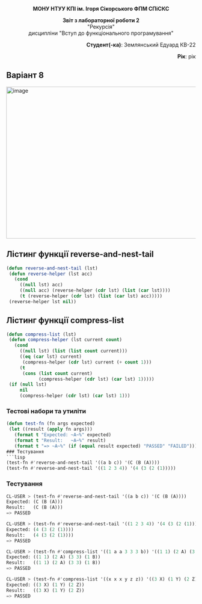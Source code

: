  <p align="center"><b>МОНУ НТУУ КПІ ім. Ігоря Сікорського ФПМ СПіСКС</b></p>
 <p align="center">
 <b>Звіт з лабораторної роботи 2</b><br/>
 "Рекурсія"<br/>
 дисципліни "Вступ до функціонального програмування"
 </p>
 <p align="right"><b>Студент(-ка)</b>: Землянський Едуард КВ-22</p>
 <p align="right"><b>Рік</b>: рік</p>

## Варіант 8

<img width="798" height="404" alt="image" src="https://github.com/user-attachments/assets/7049478b-04e3-4198-9583-1a7a3bb32387" />

 ## Лістинг функції reverse-and-nest-tail
 ```lisp
(defun reverse-and-nest-tail (lst)
  (defun reverse-helper (lst acc)
    (cond
      ((null lst) acc)
      ((null acc) (reverse-helper (cdr lst) (list (car lst))))
      (t (reverse-helper (cdr lst) (list (car lst) acc)))))
  (reverse-helper lst nil))
 ```
 
 ## Лістинг функції compress-list
 ```lisp
(defun compress-list (lst)
  (defun compress-helper (lst current count)
    (cond
      ((null lst) (list (list count current)))
      ((eq (car lst) current)
       (compress-helper (cdr lst) current (+ count 1)))
      (t
       (cons (list count current)
             (compress-helper (cdr lst) (car lst) 1)))))
  (if (null lst)
      nil
      (compress-helper (cdr lst) (car lst) 1)))
 ```

### Тестові набори та утиліти
 ```lisp
 (defun test-fn (fn args expected)
  (let ((result (apply fn args)))
    (format t "Expected: ~A~%" expected)
    (format t "Result:   ~A~%" result)
    (format t "=> ~A~%" (if (equal result expected) "PASSED" "FAILED"))))```
 ### Тестування
```lisp
(test-fn #'reverse-and-nest-tail '((a b c)) '(C (B (A))))
(test-fn #'reverse-and-nest-tail '((1 2 3 4)) '(4 (3 (2 (1)))))
 ```

 ### Тестування
 ```lisp
CL-USER > (test-fn #'reverse-and-nest-tail '((a b c)) '(C (B (A))))
Expected: (C (B (A)))
Result:   (C (B (A)))
=> PASSED

CL-USER > (test-fn #'reverse-and-nest-tail '((1 2 3 4)) '(4 (3 (2 (1)))))
Expected: (4 (3 (2 (1))))
Result:   (4 (3 (2 (1))))
=> PASSED

CL-USER > (test-fn #'compress-list '((1 a a 3 3 3 b)) '((1 1) (2 A) (3 3) (1 B)))
Expected: ((1 1) (2 A) (3 3) (1 B))
Result:   ((1 1) (2 A) (3 3) (1 B))
=> PASSED

CL-USER > (test-fn #'compress-list '((x x x y z z)) '((3 X) (1 Y) (2 Z)))
Expected: ((3 X) (1 Y) (2 Z))
Result:   ((3 X) (1 Y) (2 Z))
=> PASSED
 ```
